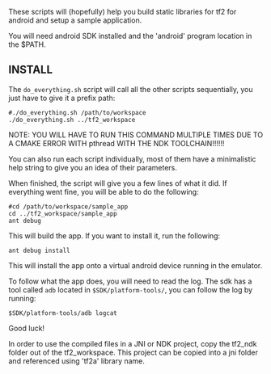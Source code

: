 These scripts will (hopefully) help you build static libraries
for tf2 for android and setup a sample application.

You will need android SDK installed and the 'android' program
location in the $PATH.

INSTALL
-------

The `do_everything.sh` script will call all the other scripts
sequentially, you just have to give it a prefix path:

    #./do_everything.sh /path/to/workspace
    ./do_everything.sh ../tf2_workspace

NOTE: YOU WILL HAVE TO RUN THIS COMMAND MULTIPLE TIMES DUE TO A
CMAKE ERROR WITH pthread WITH THE NDK TOOLCHAIN!!!!!!

You can also run each script individually, most of them have
a minimalistic help string to give you an idea of their parameters.

When finished, the script will give you a few lines of what it did.
If everything went fine, you will be able to do the following:

    #cd /path/to/workspace/sample_app
    cd ../tf2_workspace/sample_app
    ant debug

This will build the app. If you want to install it, run the following:

    ant debug install

This will install the app onto a virtual android device running in the
emulator.

To follow what the app does, you will need to read the log. The sdk has
a tool called `adb` located in `$SDK/platform-tools/`, you can follow the
log by running:

    $SDK/platform-tools/adb logcat

Good luck!

In order to use the compiled files in a JNI or NDK project, copy the 
tf2_ndk folder out of the tf2_workspace.  This project can be copied
into a jni folder and referenced using 'tf2a' library name.
